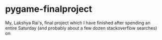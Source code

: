 # pygame-finalproject
My, Lakshya Rai's, final project which I have finished after spending an entire Saturday (and probably about a few dozen stackoverflow searches) on
